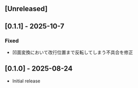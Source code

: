 ## [Unreleased]

## [0.1.1] - 2025-10-7

### Fixed

- 凹面変換において改行位置まで反転してしまう不具合を修正

## [0.1.0] - 2025-08-24

- Initial release
